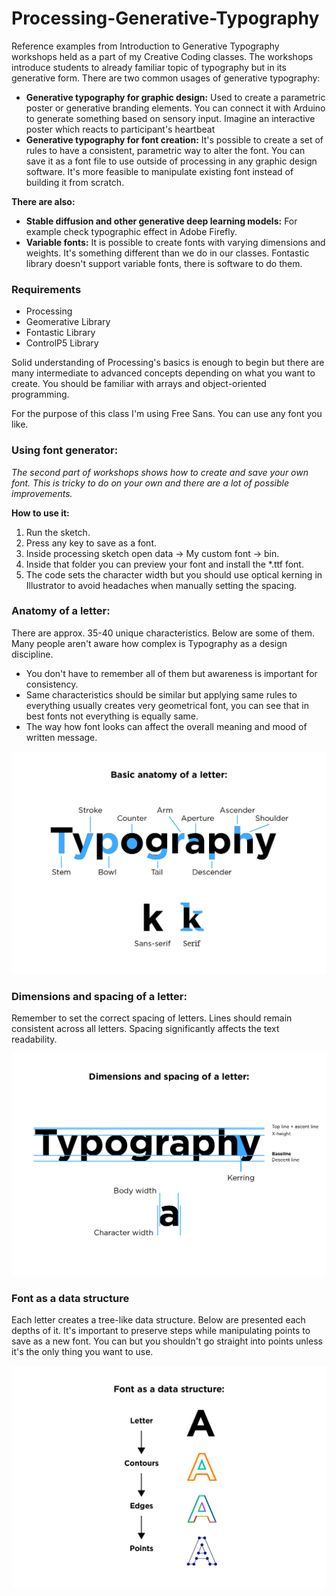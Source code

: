 # Processing-Generative-Typography
Reference examples from Introduction to Generative Typography workshops held as a part of my Creative Coding classes. The workshops introduce students to already familiar topic of typography but in its generative form. There are two common usages of generative typography:
- **Generative typography for graphic design:** Used to create a parametric poster or generative branding elements. You can connect it with Arduino to generate something based on sensory input. Imagine an interactive poster which reacts to participant's heartbeat 
- **Generative typography for font creation:** It's possible to create a set of rules to have a consistent, parametric way to alter the font. You can save it as a font file to use outside of processing in any graphic design software. It's more feasible to manipulate existing font instead of building it from scratch. 

**There are also:**
- **Stable diffusion and other generative deep learning models:** For example check typographic effect in Adobe Firefly.
- **Variable fonts:** It is possible to create fonts with varying dimensions and weights. It's something different than we do in our classes. Fontastic library doesn't support variable fonts, there is software to do them.

### Requirements
- Processing
- Geomerative Library
- Fontastic Library
- ControlP5 Library

Solid understanding of Processing's basics is enough to begin but there are many intermediate to advanced concepts depending on what you want to create. You should be familiar with arrays and object-oriented programming.

For the purpose of this class I'm using Free Sans. You can use any font you like.

### Using font generator:
*The second part of workshops shows how to create and save your own font. This is tricky to do on your own and there are a lot of possible improvements.*

**How to use it:**
1. Run the sketch.
2. Press any key to save as a font.
3. Inside processing sketch open data -> My custom font -> bin.
4. Inside that folder you can preview your font and install the *.ttf font.
5. The code sets the character width but you should use optical kerning in Illustrator to avoid headaches when manually setting the spacing.

### Anatomy of a letter:
There are approx. 35-40 unique characteristics. Below are some of them. Many people aren't aware how complex is Typography as a design discipline.
- You don't have to remember all of them but awareness is important for consistency.
- Same characteristics should be similar but applying same rules to everything usually creates very geometrical font, you can see that in best fonts not everything is equally same.
- The way how font looks can affect the overall meaning and mood of written message. 

![Typography infographic of letter elements](./img/slide_1.png)  

### Dimensions and spacing of a letter:
Remember to set the correct spacing of letters. Lines should remain consistent across all letters. Spacing significantly affects the text readability.

![Typography infographic of space lines](./img/slide_2.png)  

### Font as a data structure
Each letter creates a tree-like data structure. Below are presented each depths of it. It's important to preserve steps while manipulating points to save as a new font. You can but you shouldn't go straight into points unless it's the only thing you want to use.

![Typography infographic of letter as a data structure](./img/slide_3.png)  
